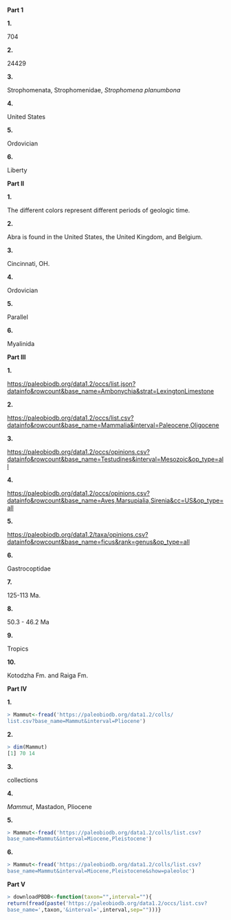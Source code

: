 **Part 1**

**1.**

704

**2.**

24429

**3.**

Strophomenata, Strophomenidae, *Strophomena planumbona*

**4.**

United States

**5.**

Ordovician

**6.**

Liberty

**Part II**

**1.**

The different colors represent different periods of geologic time.

**2.**

Abra is found in the United States, the United Kingdom, and Belgium.

**3.**

Cincinnati, OH.

**4.**

Ordovician

**5.**

Parallel

**6.**

Myalinida

**Part III**

**1.**

https://paleobiodb.org/data1.2/occs/list.json?datainfo&rowcount&base_name=Ambonychia&strat=LexingtonLimestone

**2.**

https://paleobiodb.org/data1.2/occs/list.csv?datainfo&rowcount&base_name=Mammalia&interval=Paleocene,Oligocene

**3.**

https://paleobiodb.org/data1.2/occs/opinions.csv?datainfo&rowcount&base_name=Testudines&interval=Mesozoic&op_type=all

**4.**

https://paleobiodb.org/data1.2/occs/opinions.csv?datainfo&rowcount&base_name=Aves,Marsupialia,Sirenia&cc=US&op_type=all

**5.**

https://paleobiodb.org/data1.2/taxa/opinions.csv?datainfo&rowcount&base_name=ficus&rank=genus&op_type=all

**6.**

Gastrocoptidae

**7.**

125-113 Ma.

**8.**

50.3 - 46.2 Ma

**9.**

Tropics

**10.**

Kotodzha Fm. and Raiga Fm.

**Part IV**

**1.**
````R
> Mammut<-fread('https://paleobiodb.org/data1.2/colls/
list.csv?base_name=Mammut&interval=Pliocene')
````

**2.**
````R
> dim(Mammut)
[1] 70 14
````

**3.**

collections

**4.**

*Mammut*, Mastadon, Pliocene

**5.**
````R
> Mammut<-fread('https://paleobiodb.org/data1.2/colls/list.csv?
base_name=Mammut&interval=Miocene,Pleistocene')
````

**6.**
````R
> Mammut<-fread('https://paleobiodb.org/data1.2/colls/list.csv?
base_name=Mammut&interval=Miocene,Pleistocene&show=paleoloc')
````
**Part V**

````R
> downloadPBDB<-function(taxon="",interval=""){
return(fread(paste('https://paleobiodb.org/data1.2/occs/list.csv?
base_name=',taxon,'&interval=',interval,sep="")))}
````
